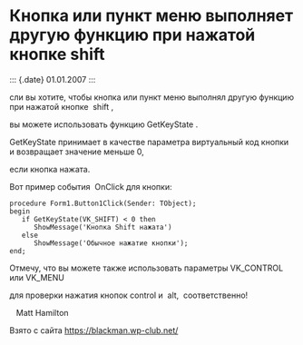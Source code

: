 Кнопка или пункт меню выполняет другую функцию при нажатой кнопке shift
=======================================================================

::: {.date}
01.01.2007
:::

сли вы хотите, чтобы кнопка или пункт меню выполнял другую функцию при
нажатой кнопке  shift ,

вы можете использовать функцию GetKeyState .

GetKeyState принимает в качестве параметра виртуальный код кнопки и
возвращает значение меньше 0,

если кнопка нажата.

Вот пример события  OnClick для кнопки:

    procedure Form1.Button1Click(Sender: TObject);
    begin
       if GetKeyState(VK_SHIFT) < 0 then
          ShowMessage('Кнопка Shift нажата')
       else
          ShowMessage('Обычное нажатие кнопки');
    end; 

Отмечу, что вы можете также использовать параметры VK\_CONTROL или
VK\_MENU

для проверки нажатия кнопок control и  alt,  соответственно!

   Matt Hamilton

Взято с сайта <https://blackman.wp-club.net/>
